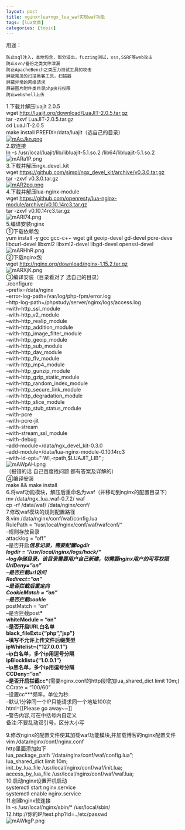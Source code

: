 ```yaml
---
layout: post
title: nginx+lua+ngx_lua_waf实现waf功能 
tags: [lua文章]
categories: [topic]
---
```

<p>用途：</p>
<pre><code>防止sql注入，本地包含，部分溢出，fuzzing测试，xss,SSRF等web攻击
防止svn/备份之类文件泄漏
防止ApacheBench之类压力测试工具的攻击
屏蔽常见的扫描黑客工具，扫描器
屏蔽异常的网络请求
屏蔽图片附件类目录php执行权限
防止webshell上传</code></pre><p>1.下载并解压luajit 2.0.5<br/>wget <a href="http://luajit.org/download/LuaJIT-2.0.5.tar.gz" target="_blank" rel="noopener noreferrer">http://luajit.org/download/LuaJIT-2.0.5.tar.gz</a><br/>tar -zxvf LuaJIT-2.0.5.tar.gz<br/>cd LuaJIT-2.0.5<br/>make install PREFIX=/data/luajit（选自己的目录）<br/><a href="https://imgchr.com/i/mAcJkn" target="_blank" rel="noopener noreferrer"><img src="https://s2.ax1x.com/2019/08/15/mAcJkn.png" alt="mAcJkn.png"/></a><br/>2.软连接<br/>ln -s /usr/local/luajit/lib/libluajit-5.1.so.2 /lib64/libluajit-5.1.so.2<br/><img src="https://s2.ax1x.com/2019/08/15/mARa1P.png" alt="mARa1P.png"/><br/>3.下载并解压ngx_devel_kit<br/>wget <a href="https://github.com/simpl/ngx_devel_kit/archive/v0.3.0.tar.gz" target="_blank" rel="noopener noreferrer">https://github.com/simpl/ngx_devel_kit/archive/v0.3.0.tar.gz</a><br/>tar -zxvf v0.3.0.tar.gz<br/><a href="https://imgchr.com/i/mAR2pq" target="_blank" rel="noopener noreferrer"><img src="https://s2.ax1x.com/2019/08/15/mAR2pq.png" alt="mAR2pq.png"/></a><br/>4.下载并解压lua-nginx-module<br/>wget <a href="https://github.com/openresty/lua-nginx-module/archive/v0.10.14rc3.tar.gz" target="_blank" rel="noopener noreferrer">https://github.com/openresty/lua-nginx-module/archive/v0.10.14rc3.tar.gz</a><br/>tar -zxvf v0.10.14rc3.tar.gz<br/><img src="https://s2.ax1x.com/2019/08/15/mARI74.png" alt="mARI74.png"/><br/>5.编译安装nginx<br/>①下载依赖包<br/>yum install -y gcc gcc-c++ wget git geoip-devel gd-devel pcre-deve libcurl-devel libxml2 libxml2-devel libgd-devel openssl-devel<br/><img src="https://s2.ax1x.com/2019/08/15/mARHhR.png" alt="mARHhR.png"/><br/>②下载nginx包<br/>wget <a href="http://nginx.org/download/nginx-1.15.2.tar.gz" target="_blank" rel="noopener noreferrer">http://nginx.org/download/nginx-1.15.2.tar.gz</a><br/><img src="https://s2.ax1x.com/2019/08/15/mARXjK.png" alt="mARXjK.png"/><br/>③编译安装（目录看对了 选自己的目录）<br/>./configure <br/>–prefix=/data/nginx <br/>–error-log-path=/var/log/php-fpm/error.log <br/>–http-log-path=/phpstudy/server/nginx/logs/access.log <br/>–with-http_ssl_module <br/>–with-http_v2_module <br/>–with-http_realip_module <br/>–with-http_addition_module <br/>–with-http_image_filter_module <br/>–with-http_geoip_module <br/>–with-http_sub_module <br/>–with-http_dav_module <br/>–with-http_flv_module <br/>–with-http_mp4_module <br/>–with-http_gunzip_module <br/>–with-http_gzip_static_module <br/>–with-http_random_index_module <br/>–with-http_secure_link_module <br/>–with-http_degradation_module <br/>–with-http_slice_module <br/>–with-http_stub_status_module <br/>–with-pcre <br/>–with-pcre-jit <br/>–with-stream <br/>–with-stream_ssl_module <br/>–with-debug <br/>–add-module=/data/ngx_devel_kit-0.3.0 <br/>–add-module=/data/lua-nginx-module-0.10.14rc3 <br/>–with-ld-opt=”-Wl,-rpath,$LUAJIT_LIB” ;<br/><img src="https://s2.ax1x.com/2019/08/15/mAWpAH.png" alt="mAWpAH.png"/><br/>（报错的话 自己百度找问题 都有答案及详解的）<br/>④编译安装<br/>make &amp;&amp; make install<br/>6.将waf功能模块，解压后重命名为waf（并移动到nginx的配置目录下）<br/>mv /data/ngx_lua_waf-0.7.2/ waf<br/>cp -rf /data/waf/ /data/nginx/conf/<br/>7.修改waf模块的规则配置路径<br/>8.vim /data/nginx/conf/waf/config.lua<br/>RulePath = “/usr/local/nginx/conf/waf/wafconf/“<br/>–规则存放目录<br/>attacklog = “off”<br/>–是否开启<strong><em>信息记录，需要配置logdir<br/>logdir = “/usr/local/nginx/logs/hack/“<br/>–log存储目录，该目录需要用户自己新建，切需要nginx用户的可写权限<br/>UrlDeny=”on”<br/>–是否拦截url访问<br/>Redirect=”on”<br/>–是否拦截后重定向<br/>CookieMatch = “on”<br/>–是否拦截cookie</em></strong><br/>postMatch = “on”<br/>–是否拦截post<strong>*<br/>whiteModule = “on”<br/>–是否开启URL白名单<br/>black_fileExt={“php”,”jsp”}<br/>–填写不允许上传文件后缀类型<br/>ipWhitelist={“127.0.0.1”}<br/>–ip白名单，多个ip用逗号分隔<br/>ipBlocklist={“1.0.0.1”}<br/>–ip黑名单，多个ip用逗号分隔<br/>CCDeny=”on”<br/>–是否开启拦截cc*</strong>(需要nginx.conf的http段增加lua_shared_dict limit 10m;)<br/>CCrate = “100/60”<br/>–设置cc***频率，单位为秒.<br/>–默认1分钟同一个IP只能请求同一个地址100次<br/>html=[[Please go away~~]]<br/>–警告内容,可在中括号内自定义<br/>备注:不要乱动双引号，区分大小写</p>
<p>9.修改nginx的配置文件使其加载waf功能模块,并加载博客的nginx配置文件<br/>vim /data/nginx/conf/nginx.conf<br/>http里面添加如下<br/>lua_package_path “/data/nginx/conf/waf/config.lua”;<br/>lua_shared_dict limit 10m;<br/>init_by_lua_file /usr/local/nginx/conf/waf/init.lua;<br/>access_by_lua_file /usr/local/nginx/conf/waf/waf.lua;<br/>10.启动nginx设置开机启动<br/>systemctl start nginx.service<br/>systemctl enable nginx.service<br/>11.创建nginx软连接<br/>ln -s /usr/local/nginx/sbin/* /usr/local/sbin/<br/>12.http://你的IP/test.php?id=../etc/passwd<br/><img src="https://s2.ax1x.com/2019/08/15/mAWkgP.png" alt="mAWkgP.png"/></p>